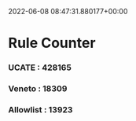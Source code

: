 2022-06-08 08:47:31.880177+00:00
# Rule Counter 
 ### UCATE : 428165

 ### Veneto : 18309

 ### Allowlist : 13923